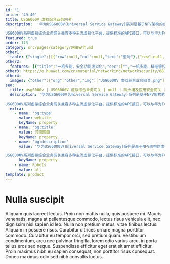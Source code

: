 ```yaml
---
id: '1'
price: '49.40'
title: USG6000V 虚拟综合业务网关
description:  '华为USG6000V(Universal Service Gateway)系列是基于NFV架构的虚拟综合业务网关，虚拟资源利用率高，资源虚拟化技术支持大量多租户共同使用。产品具备丰富的网关业务能力，如vFW、vIPSec、vLB、vIPS、vAV、vURL过滤等，可根据对虚拟网关的业务需求，按需使用，灵活部署。

USG6000V系列虚拟综合业务网关兼容多种主流虚拟化平台，提供标准的API接口，可以与华为FusionSphere云平台、Agile Controller控制器以及开源的Openstack平台共同构成开放的SDN数据中心解决方案。USG6000V可以与传统硬件设备统一被Agile Controller控制器进行管理，构建统一的智能化云安全平台，实现业务灵活定制，资源弹性扩缩，网络可视化管理，满足企业业务快速上线、变化频繁，运维简单、高效等诉求。'
featured: true
order: 173
category: src/pages/category/网络安全.md
other1: 
  table: {"single":[[{"row":null,"col":null,"text":"型号"},{"row":null,"col":null,"text":"USG6000V1"},{"row":null,"col":null,"text":"USG6000V2"},{"row":null,"col":null,"text":"USG6000V4"},{"row":null,"col":null,"text":"USG6000V8"}],[{"row":null,"col":null,"text":"Hypervisor"},{"row":null,"col":"4","text":"Xen\nVMware ESXi\nLinux KVM\nHyper-V\nHuawei FusionSphere"}],[{"row":null,"col":null,"text":"vCPU"},{"row":null,"col":null,"text":"1"},{"row":null,"col":null,"text":"2"},{"row":null,"col":null,"text":"4"},{"row":null,"col":null,"text":"8"}],[{"row":null,"col":null,"text":"内存"},{"row":null,"col":null,"text":"2GB"},{"row":null,"col":null,"text":"4GB"},{"row":null,"col":null,"text":"8GB"},{"row":null,"col":null,"text":"12GB"}],[{"row":null,"col":null,"text":"存储（min/max）"},{"row":null,"col":null,"text":"4GB/2TB"},{"row":null,"col":null,"text":"4GB/2TB"},{"row":null,"col":null,"text":"4GB/2TB"},{"row":null,"col":null,"text":"4GB/2TB"}],[{"row":null,"col":null,"text":"vNIC接口数量（min/max）"},{"row":null,"col":null,"text":" 2/11"},{"row":null,"col":null,"text":" 2/11"},{"row":null,"col":null,"text":" 2/11"},{"row":null,"col":null,"text":" 2/11"}],[{"row":null,"col":null,"text":"一体化防护"},{"row":null,"col":"4","text":"集传统防火墙、VPN、入侵防御、防病毒、带宽管理、Anti-DDoS等多种功能于一身，全局配置视图和一体化策略管理。"}],[{"row":null,"col":null,"text":"应用识别与管控"},{"row":null,"col":"4","text":"可识别6000+应用，访问控制精度到应用功能，例如：区分微信的文字和语音。应用识别与入侵检测、防病毒、内容安全相结合，提高检测性能和准确率。"}],[{"row":null,"col":null,"text":"入侵防御与Web防护"},{"row":null,"col":"4","text":"第一时间获取最新威胁信息，准确检测并防御针对漏洞的攻击。可防护各种针对web的攻击，包括SQL注入攻击和跨站脚本攻击等。"}],[{"row":null,"col":null,"text":"防病毒"},{"row":null,"col":"4","text":"病毒库每日更新，可迅速检出超过500万种病毒。"}]]}
other2:
  features: [{"title":"一机多能，安全功能虚拟化","dec":["","一机多能，精准管控，简化管理，提升资源利用率；按需弹性，业务部署灵活：安全业务全部虚拟化，支持多租户，业务自动化开通",""]},{"title":"统一管理，运维可视化","dec":["","提供基于租户的网络虚拟化管理视图，满足合规要求",""]},{"title":"广泛被集成","dec":["","兼容主流虚拟机平台，支持NETCONF、RESTful北向API接口",""]}]
other3: https://e.huawei.com/cn/material/networking/networksecurity/88151285b53f46cfa7298a948e649e40
other4:
  images: {"other":{"org":"other","img":["USG6000V 虚拟综合业务网关.png"]}}
seo:
  title: usg6000v | USG6000V 虚拟综合业务网关 | null | 防火墙及应用安全网关 | 网络安全 | 企业网络
  description: '华为USG6000V(Universal Service Gateway)系列是基于NFV架构的虚拟综合业务网关，虚拟资源利用率高，资源虚拟化技术支持大量多租户共同使用。产品具备丰富的网关业务能力，如vFW、vIPSec、vLB、vIPS、vAV、vURL过滤等，可根据对虚拟网关的业务需求，按需使用，灵活部署。

USG6000V系列虚拟综合业务网关兼容多种主流虚拟化平台，提供标准的API接口，可以与华为FusionSphere云平台、Agile Controller控制器以及开源的Openstack平台共同构成开放的SDN数据中心解决方案。USG6000V可以与传统硬件设备统一被Agile Controller控制器进行管理，构建统一的智能化云安全平台，实现业务灵活定制，资源弹性扩缩，网络可视化管理，满足企业业务快速上线、变化频繁，运维简单、高效等诉求。'
  extra:
    - name: 'og:type'
      value: website
      keyName: property
    - name: 'og:title'
      value: 河南网田
      keyName: property
    - name: 'og:description'
      value: '华为USG6000V(Universal Service Gateway)系列是基于NFV架构的虚拟综合业务网关，虚拟资源利用率高，资源虚拟化技术支持大量多租户共同使用。产品具备丰富的网关业务能力，如vFW、vIPSec、vLB、vIPS、vAV、vURL过滤等，可根据对虚拟网关的业务需求，按需使用，灵活部署。

USG6000V系列虚拟综合业务网关兼容多种主流虚拟化平台，提供标准的API接口，可以与华为FusionSphere云平台、Agile Controller控制器以及开源的Openstack平台共同构成开放的SDN数据中心解决方案。USG6000V可以与传统硬件设备统一被Agile Controller控制器进行管理，构建统一的智能化云安全平台，实现业务灵活定制，资源弹性扩缩，网络可视化管理，满足企业业务快速上线、变化频繁，运维简单、高效等诉求。'
      keyName: property
    - name: Robots
      value: all
template: product
---
```


# Nulla suscipit

Aliquam quis laoreet lectus. Proin non mattis nulla, quis posuere mi. Mauris venenatis, magna at pellentesque commodo, lectus risus vehicula elit, nec dignissim nisl sapien id leo. Nulla non pretium metus, vitae finibus lectus. Aliquam in posuere risus. Curabitur ultrices ornare magna porttitor commodo. Curabitur eu tempor orci, sed pretium quam. Vestibulum condimentum, arcu nec pulvinar fringilla, lorem odio varius arcu, in porta tellus eros sed neque. Suspendisse efficitur eget erat sit amet efficitur. Proin maximus nibh eu sapien consequat, non porttitor risus consequat. Donec maximus odio sed nibh convallis luctus.